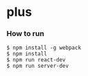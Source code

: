 # plus

### How to run

```
$ npm install -g webpack
$ npm install
$ npm run react-dev
$ npm run server-dev
```
